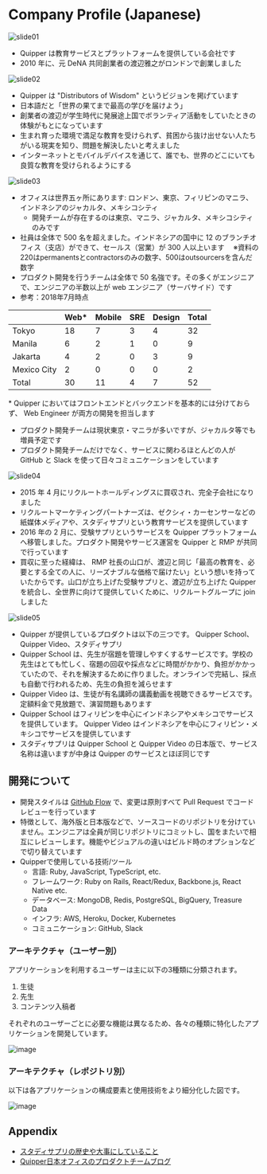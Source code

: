 # Company Profile (Japanese)

![slide01](https://cloud.githubusercontent.com/assets/4939774/20208734/7f2d6b74-a833-11e6-9181-fa88747e01e0.png)

- Quipper は教育サービスとプラットフォームを提供している会社です
- 2010 年に、元 DeNA 共同創業者の渡辺雅之がロンドンで創業しました

![slide02](https://cloud.githubusercontent.com/assets/4939774/20208738/8173d800-a833-11e6-8e9d-3ec4a2af006e.png)

- Quipper は "Distributors of Wisdom" というビジョンを掲げています
- 日本語だと「世界の果てまで最高の学びを届けよう」
- 創業者の渡辺が学生時代に発展途上国でボランティア活動をしていたときの体験がもとになっています
- 生まれ育った環境で満足な教育を受けられず、貧困から抜け出せない人たちがいる現実を知り、問題を解決したいと考えました
- インターネットとモバイルデバイスを通じて、誰でも、世界のどこにいても良質な教育を受けられるようにする

![slide03](https://cloud.githubusercontent.com/assets/14937062/20047069/e77fb7a6-a4f3-11e6-9c28-380fae0925d4.png)

- オフィスは世界五ヶ所にあります: ロンドン、東京、フィリピンのマニラ、インドネシアのジャカルタ、メキシコシティ
  - 開発チームが存在するのは東京、マニラ、ジャカルタ、メキシコシティのみです
- 社員は全体で 500 名を超えました。インドネシアの国中に 12 のブランチオフィス（支店）ができて、セールス（営業）が 300 人以上います
　※資料の220はpermanentsとcontractorsのみの数字、500はoutsourcersを含んだ数字
- プロダクト開発を行うチームは全体で 50 名強です。その多くがエンジニアで、エンジニアの半数以上が web エンジニア（サーバサイド）です
- 参考：2018年7月時点

| | Web* | Mobile | SRE | Design | Total |
| --- | --- | --- | --- | --- | --- |
| Tokyo | 18 | 7 | 3 | 4 | 32 |
| Manila | 6 | 2 | 1 | 0 | 9 |
| Jakarta | 4 | 2 | 0 | 3 | 9 |
| Mexico City | 2 | 0 | 0 | 0 | 2 |
| Total | 30 | 11 | 4 | 7 | 52 |

\* Quipper においてはフロントエンドとバックエンドを基本的には分けておらず、 Web Engineer が両方の開発を担当します

- プロダクト開発チームは現状東京・マニラが多いですが、ジャカルタ等でも増員予定です
- プロダクト開発チームだけでなく、サービスに関わるほとんどの人が GitHub と Slack を使って日々コミュニケーションをしています

![slide04](https://cloud.githubusercontent.com/assets/4939774/20208741/836ab91c-a833-11e6-971e-472e5b39c4e0.png)

- 2015 年 4 月にリクルートホールディングスに買収され、完全子会社になりました
- リクルートマーケティングパートナーズは、ゼクシィ・カーセンサーなどの紙媒体メディアや、スタディサプリという教育サービスを提供しています
- 2016 年の 2 月に、受験サプリというサービスを Quipper プラットフォームへ移管しました。プロダクト開発やサービス運営を Quipper と RMP が共同で行っています
- 買収に至った経緯は、 RMP 社長の山口が、渡辺と同じ「最高の教育を、必要とする全ての人に、リーズナブルな価格で届けたい」という想いを持っていたからです。山口が立ち上げた受験サプリと、渡辺が立ち上げた Quipper を統合し、全世界に向けて提供していくために、リクルートグループに join しました

![slide05](https://cloud.githubusercontent.com/assets/14937062/23536897/9be2c950-000b-11e7-9c2c-f9ad5ba2576c.png)

- Quipper が提供しているプロダクトは以下の三つです。 Quipper School、 Quipper Video、スタディサプリ
- Quipper School は、先生が宿題を管理しやすくするサービスです。学校の先生はとても忙しく、宿題の回収や採点などに時間がかかり、負担がかかっていたので、それを解決するために作りました。オンラインで完結し、採点も自動で行われるため、先生の負担を減らせます
- Quipper Video は、生徒が有名講師の講義動画を視聴できるサービスです。定額料金で見放題で、演習問題もあります
- Quipper School はフィリピンを中心にインドネシアやメキシコでサービスを提供しています。 Quipper Video はインドネシアを中心にフィリピン・メキシコでサービスを提供しています
- スタディサプリは Quipper School と Quipper Video の日本版で、サービス名称は違いますが中身は Quipper のサービスとほぼ同じです

## 開発について

- 開発スタイルは [GitHub Flow](https://guides.github.com/introduction/flow/) で、変更は原則すべて Pull Request でコードレビューを行っています
- 特徴として、海外版と日本版などで、ソースコードのリポジトリを分けていません。エンジニアは全員が同じリポジトリにコミットし、国をまたいで相互にレビューします。機能やビジュアルの違いはビルド時のオプションなどで切り替えています
- Quipperで使用している技術/ツール
  - 言語: Ruby, JavaScript, TypeScript, etc.
  - フレームワーク: Ruby on Rails, React/Redux, Backbone.js, React Native etc.
  - データベース: MongoDB, Redis, PostgreSQL, BigQuery, Treasure Data
  - インフラ: AWS, Heroku, Docker, Kubernetes
  - コミュニケーション: GitHub, Slack

### アーキテクチャ（ユーザー別）

アプリケーションを利用するユーザーは主に以下の3種類に分類されます。

1. 生徒
2. 先生
3. コンテンツ入稿者

それぞれのユーザーごとに必要な機能は異なるため、各々の種類に特化したアプリケーションを開発しています。

![image](https://user-images.githubusercontent.com/1811616/43199064-b05d1bb6-904b-11e8-943c-eb41170c467c.png)

### アーキテクチャ（レポジトリ別）

以下は各アプリケーションの構成要素と使用技術をより細分化した図です。

![image](https://user-images.githubusercontent.com/1811616/43199083-c348ccfc-904b-11e8-8281-8d4e921abfe9.png)

## Appendix
- [スタディサプリの歴史や大事にしていること](http://www.recruit-mp.co.jp/service/sapuri.html)
- [Quipper日本オフィスのプロダクトチームブログ](http://quipper.hatenablog.com/entry/2016/09/29/124325)
